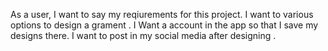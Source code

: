 As a user, I want to say my reqiurements for this project. 
I want to various options to design a grament . 
I Want a account in the app so that I save my designs there. 
I want to post in my social media after designing .
